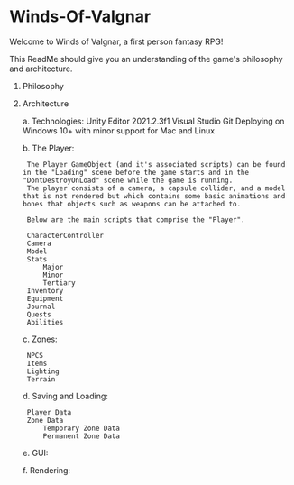 # Winds-Of-Valgnar
Welcome to Winds of Valgnar, a first person fantasy RPG!

This ReadMe should give you an understanding of the game's philosophy and architecture.

1. Philosophy
	
2. Architecture

	a. Technologies:
		Unity Editor 2021.2.3f1
		Visual Studio
		Git
		Deploying on Windows 10+ with minor support for Mac and Linux
		
	b. The Player:

		The Player GameObject (and it's associated scripts) can be found in the "Loading" scene before the game starts and in the "DontDestroyOnLoad" scene while the game is running.
		The player consists of a camera, a capsule collider, and a model that is not rendered but which contains some basic animations and bones that objects such as weapons can be attached to.
		
		Below are the main scripts that comprise the "Player".

		CharacterController
		Camera
		Model
		Stats
			Major
			Minor
			Tertiary
		Inventory
		Equipment
		Journal
		Quests
		Abilities

		
	c. Zones:

		NPCS
		Items
		Lighting
		Terrain


	d. Saving and Loading:

		Player Data
		Zone Data
			Temporary Zone Data
			Permanent Zone Data

	e. GUI:

	f. Rendering:
